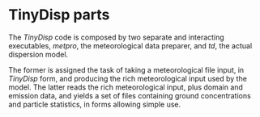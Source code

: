 # TinyDisp parts

The _TinyDisp_ code is composed by two separate and interacting executables, *metpro*, the meteorological data preparer, and *td*, the actual dispersion model.

The former is assigned the task of taking a meteorological file input, in _TinyDisp_ form, and producing the rich meteorological input used by the model. The latter reads the rich meteorological input, plus domain and emission data, and yields a set of files containing ground concentrations and particle statistics, in forms allowing simple use.

